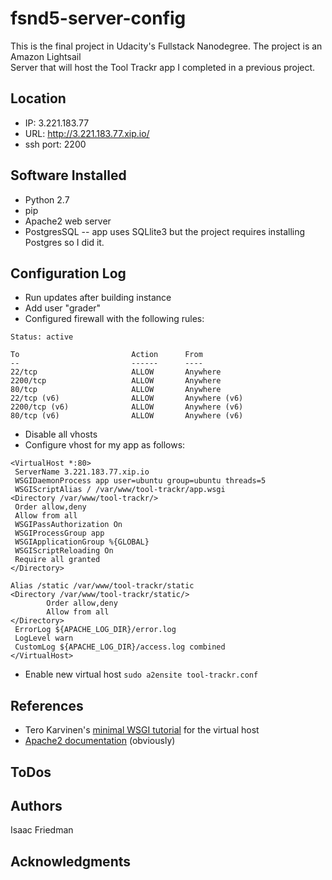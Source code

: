 # fsnd5-server-config
This is the final project in Udacity's Fullstack Nanodegree. The project is an Amazon Lightsail  
Server that will host the Tool Trackr app I completed in a previous project.

## Location
* IP: 3.221.183.77  
* URL: http://3.221.183.77.xip.io/
* ssh port: 2200

## Software Installed
* Python 2.7
* pip
* Apache2 web server
* PostgresSQL -- app uses SQLlite3 but the project requires installing Postgres so I did it.

## Configuration Log
* Run updates after building instance  
* Add user "grader"
* Configured firewall with the following rules:
```  
Status: active

To                         Action      From
--                         ------      ----
22/tcp                     ALLOW       Anywhere
2200/tcp                   ALLOW       Anywhere
80/tcp                     ALLOW       Anywhere
22/tcp (v6)                ALLOW       Anywhere (v6)
2200/tcp (v6)              ALLOW       Anywhere (v6)
80/tcp (v6)                ALLOW       Anywhere (v6)

```
* Disable all vhosts
* Configure vhost for my app as follows:
```
<VirtualHost *:80>
 ServerName 3.221.183.77.xip.io
 WSGIDaemonProcess app user=ubuntu group=ubuntu threads=5
 WSGIScriptAlias / /var/www/tool-trackr/app.wsgi
<Directory /var/www/tool-trackr/>
 Order allow,deny
 Allow from all
 WSGIPassAuthorization On
 WSGIProcessGroup app
 WSGIApplicationGroup %{GLOBAL}
 WSGIScriptReloading On
 Require all granted
</Directory>

Alias /static /var/www/tool-trackr/static
<Directory /var/www/tool-trackr/static/>
        Order allow,deny
        Allow from all
</Directory>
 ErrorLog ${APACHE_LOG_DIR}/error.log
 LogLevel warn
 CustomLog ${APACHE_LOG_DIR}/access.log combined
</VirtualHost>
```
* Enable new virtual host `sudo a2ensite tool-trackr.conf`


## References
* Tero Karvinen's [minimal WSGI tutorial](http://terokarvinen.com/2016/deploy-flask-python3-on-apache2-ubuntu) for the virtual host  
* [Apache2 documentation](https://httpd.apache.org/docs/2.4/vhosts/) (obviously)

## ToDos


## Authors
Isaac Friedman

## Acknowledgments
